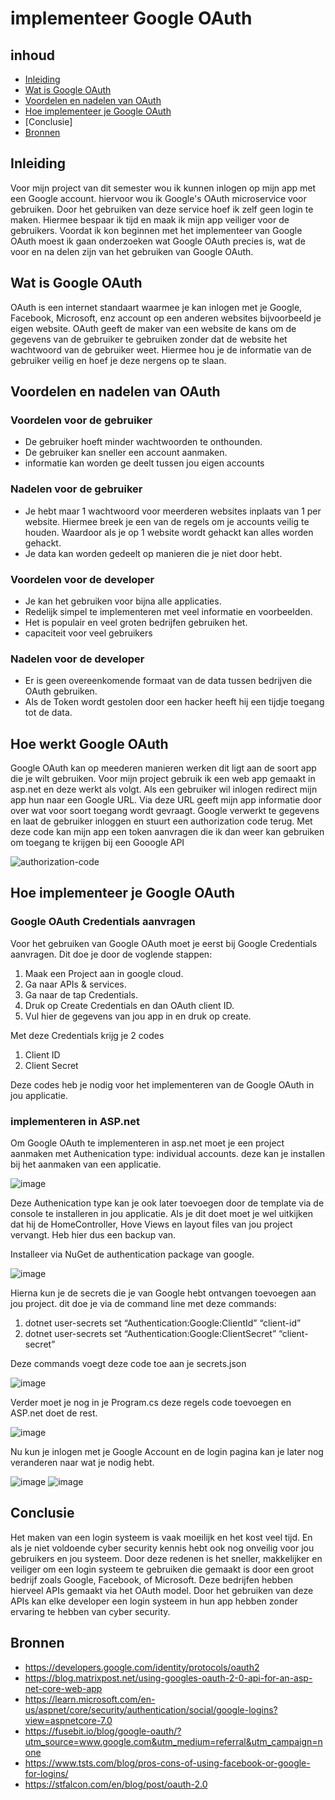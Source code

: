 # implementeer Google OAuth

## inhoud
- [Inleiding](https://github.com/davey2206/Portfolio_Semester_3/blob/main/Documentatie/Research/Research_Google_login.md#inleiding)
- [Wat is Google OAuth](https://github.com/davey2206/Portfolio_Semester_3/blob/main/Documentatie/Research/Research_Google_login.md#wat-is-google-oauth)
- [Voordelen en nadelen van OAuth](https://github.com/davey2206/Portfolio_Semester_3/blob/main/Documentatie/Research/Research_Google_login.md#voordelen-en-nadelen-van-oauth)
- [Hoe implementeer je Google OAuth](https://github.com/davey2206/Portfolio_Semester_3/blob/main/Documentatie/Research/Research_Google_login.md#hoe-implementeer-je-google-oauth)
- [Conclusie]
- [Bronnen](https://github.com/davey2206/Portfolio_Semester_3/blob/main/Documentatie/Research/Research_Google_login.md#bronnen)

## Inleiding

Voor mijn project van dit semester wou ik kunnen inlogen op mijn app met een Google account. hiervoor wou ik Google's OAuth microservice voor gebruiken. 
Door het gebruiken van deze service hoef ik zelf geen login te maken. Hiermee bespaar ik tijd en maak ik mijn app veiliger voor de gebruikers. Voordat ik kon beginnen met het implementeer van Google OAuth moest ik gaan onderzoeken wat Google OAuth precies is, wat de voor en na delen zijn van het gebruiken van Google OAuth.

## Wat is Google OAuth

OAuth is een internet standaart waarmee je kan inlogen met je Google, Facebook, Microsoft, enz account op een anderen websites bijvoorbeeld je eigen website.
OAuth geeft de maker van een website de kans om de gegevens van de gebruiker te gebruiken zonder dat de website het wachtwoord van de gebruiker weet.
Hiermee hou je de informatie van de gebruiker veilig en hoef je deze nergens op te slaan.

## Voordelen en nadelen van OAuth

### Voordelen voor de gebruiker
- De gebruiker hoeft minder wachtwoorden te onthounden.
- De gebruiker kan sneller een account aanmaken.
- informatie kan worden ge deelt tussen jou eigen accounts

### Nadelen voor de gebruiker
- Je hebt maar 1 wachtwoord voor meerderen websites inplaats van 1 per website. Hiermee breek je een van de regels om je accounts veilig te houden. Waardoor als je op 1 website wordt gehackt kan alles worden gehackt.
- Je data kan worden gedeelt op manieren die je niet door hebt.

### Voordelen voor de developer
- Je kan het gebruiken voor bijna alle applicaties.
- Redelijk simpel te implementeren met veel informatie en voorbeelden.
- Het is populair en veel groten bedrijfen gebruiken het.
- capaciteit voor veel gebruikers

### Nadelen voor de developer
- Er is geen overeenkomende formaat van de data tussen bedrijven die OAuth gebruiken.
- Als de Token wordt gestolen door een hacker heeft hij een tijdje toegang tot de data.

## Hoe werkt Google OAuth

Google OAuth kan op meederen manieren werken dit ligt aan de soort app die je wilt gebruiken. Voor mijn project gebruik ik een web app gemaakt in asp.net en deze werkt als volgt. Als een gebruiker wil inlogen redirect mijn app hun naar een Google URL. Via deze URL geeft mijn app informatie door over wat voor soort toegang wordt gevraagt. Google verwerkt te gegevens en laat de gebruiker inloggen en stuurt een authorization code terug. Met deze code kan mijn app een token aanvragen die ik dan weer kan gebruiken om toegang te krijgen bij een Gooogle API

![authorization-code](https://user-images.githubusercontent.com/39116329/203999336-b9f4633b-48e7-4dea-94b6-38642dde830e.png)

## Hoe implementeer je Google OAuth

### Google OAuth Credentials aanvragen
Voor het gebruiken van Google OAuth moet je eerst bij Google Credentials aanvragen. Dit doe je door de voglende stappen: 
1. Maak een Project aan in google cloud.
2. Ga naar APIs & services.
3. Ga naar de tap Credentials.
4. Druk op Create Credentials en dan OAuth client ID.
5. Vul hier de gegevens van jou app in en druk op create.

Met deze Credentials krijg je 2 codes

1. Client ID
2. Client Secret

Deze codes heb je nodig voor het implementeren van de Google OAuth in jou applicatie.

### implementeren in ASP.net

Om Google OAuth te implementeren in asp.net moet je een project aanmaken met Authenication type: individual accounts. deze kan je installen bij het aanmaken van een applicatie.

![image](https://user-images.githubusercontent.com/39116329/205499542-14f73396-c852-4740-93d5-e9e60b31e114.png)

Deze Authenication type kan je ook later toevoegen door de template via de console te installeren in jou applicatie. Als je dit doet moet je wel uitkijken dat hij de HomeController, Hove Views en layout files van jou project vervangt. Heb hier dus een backup van.

Installeer via NuGet de authentication package van google.

![image](https://user-images.githubusercontent.com/39116329/205501074-91c1d31b-4e39-4745-bd4c-2638c7b64a65.png)

Hierna kun je de secrets die je van Google hebt ontvangen toevoegen aan jou project. dit doe je via de command line met deze commands:
1. dotnet user-secrets set “Authentication:Google:ClientId” “client-id”
2. dotnet user-secrets set “Authentication:Google:ClientSecret” “client-secret”

Deze commands voegt deze code toe aan je secrets.json

![image](https://user-images.githubusercontent.com/39116329/205500462-0ec7799b-f6e7-4292-9eca-410f77c4adf2.png)

Verder moet je nog in je Program.cs deze regels code toevoegen en ASP.net doet de rest.

![image](https://user-images.githubusercontent.com/39116329/205501339-a5c9ef16-65fe-4541-88bc-a3c68cd3f992.png)

Nu kun je inlogen met je Google Account en de login pagina kan je later nog veranderen naar wat je nodig hebt.

![image](https://user-images.githubusercontent.com/39116329/205501428-e67dbe22-2cfc-47ca-b08d-d0d584ac374b.png)
![image](https://user-images.githubusercontent.com/39116329/205501443-e7fdfd26-6714-4aee-a187-d9143753bf9a.png)

## Conclusie

Het maken van een login systeem is vaak moeilijk en het kost veel tijd. En als je niet voldoende cyber security kennis hebt ook nog onveilig voor jou gebruikers en jou systeem. Door deze redenen is het sneller, makkelijker en veiliger om een login systeem te gebruiken die gemaakt is door een groot bedrijf zoals Google, Facebook, of Microsoft. Deze bedrijfen hebben hierveel APIs gemaakt via het OAuth model. Door het gebruiken van deze APIs kan elke developer een login systeem in hun app hebben zonder ervaring te hebben van cyber security.


## Bronnen
- https://developers.google.com/identity/protocols/oauth2
- https://blog.matrixpost.net/using-googles-oauth-2-0-api-for-an-asp-net-core-web-app
- https://learn.microsoft.com/en-us/aspnet/core/security/authentication/social/google-logins?view=aspnetcore-7.0
- https://fusebit.io/blog/google-oauth/?utm_source=www.google.com&utm_medium=referral&utm_campaign=none
- https://www.tsts.com/blog/pros-cons-of-using-facebook-or-google-for-logins/
- https://stfalcon.com/en/blog/post/oauth-2.0
